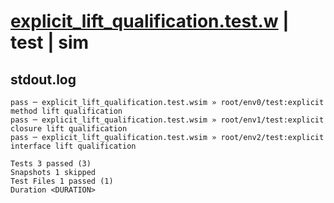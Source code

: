 # [explicit_lift_qualification.test.w](../../../../../tests/valid/explicit_lift_qualification.test.w) | test | sim

## stdout.log
```log
pass ─ explicit_lift_qualification.test.wsim » root/env0/test:explicit method lift qualification   
pass ─ explicit_lift_qualification.test.wsim » root/env1/test:explicit closure lift qualification  
pass ─ explicit_lift_qualification.test.wsim » root/env2/test:explicit interface lift qualification

Tests 3 passed (3)
Snapshots 1 skipped
Test Files 1 passed (1)
Duration <DURATION>
```

